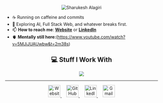 <p align="center">
  <img
    src="https://readme-typing-svg.demolab.com?font=JetBrains+Mono&weight=700&size=32&duration=2200&pause=1000&color=00E7FF&center=true&vCenter=true&repeat=true&width=600&height=70&lines=Sharukesh+Alagiri"
    alt="Sharukesh Alagiri"
  />
</p>


- ☕ Running on caffeine and commits  
- 🧠 Exploring AI, Full Stack Web, and whatever breaks first.   
- 📫 **How to reach me**: **[Website](https://sharukesh.com/)** or **[LinkedIn](https://www.linkedin.com/in/sharukeshalagiri/)**  
- 🫀 **Mentally still here:**(https://www.youtube.com/watch?v=5MJiJUAUwbw&t=2m38s)  

<h2 align="center">💻 Stuff I Work With</h2>

<p align="center">
  <img src="https://skillicons.dev/icons?i=cpp,java,html,css,js,react,git,github,vscode" />
</p>



---

<p align="center">
  <!-- Website (Globe) -->
  <a href="https://sharukesh.com/" target="_blank">
    <img src="https://api.iconify.design/mdi:web.svg?color=%23ffffff" width="40" height="40" alt="Website"/>
  </a>&nbsp;&nbsp;&nbsp;

  <!-- GitHub -->
  <a href="https://github.com/sharukeshalagiri" target="_blank">
    <img src="https://api.iconify.design/simple-icons:github.svg?color=%23ffffff" width="40" height="40" alt="GitHub"/>
  </a>&nbsp;&nbsp;&nbsp;

  <!-- LinkedIn -->
  <a href="https://www.linkedin.com/in/sharukeshalagiri/" target="_blank">
    <img src="https://api.iconify.design/simple-icons:linkedin.svg?color=%230A66C2" width="40" height="40" alt="LinkedIn"/>
  </a>&nbsp;&nbsp;&nbsp;

  <!-- Gmail -->
  <a href="mailto:sharukeshalagiri@gmail.com">
    <img src="https://api.iconify.design/simple-icons:gmail.svg?color=%23EA4335" width="40" height="40" alt="Gmail"/>
  </a>
</p>




